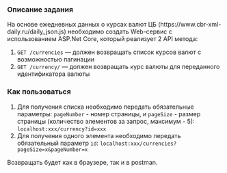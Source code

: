 <h3>Описание задания</h3>
На основе ежедневных данных о курсах валют ЦБ (https://www.cbr-xml-daily.ru/daily_json.js) необходимо создать Web-сервис с использованием ASP.Net Core, который реализует 2 API метода:

1. `GET /currencies` — должен возвращать список курсов валют с возможностью пагинации
2. `GET /currency/` — должен возвращать курс валюты для переданного идентификатора валюты

<h3>Как пользоваться</h3>

1. Для получения списка необходимо передать обязательные параметры: `pageNumber` - номер страницы, и `pageSize` - размер страницы (количество элементов за запрос, максимум - 5): `localhost:xxx/currency?id=xxx`
2. Для получения одного элемента необходимо передать обязательный параметр `id`: `localhost:xxx/currencies?pageSize=x&pageNumber=x`

Возвращать будет как в браузере, так и в postman.
